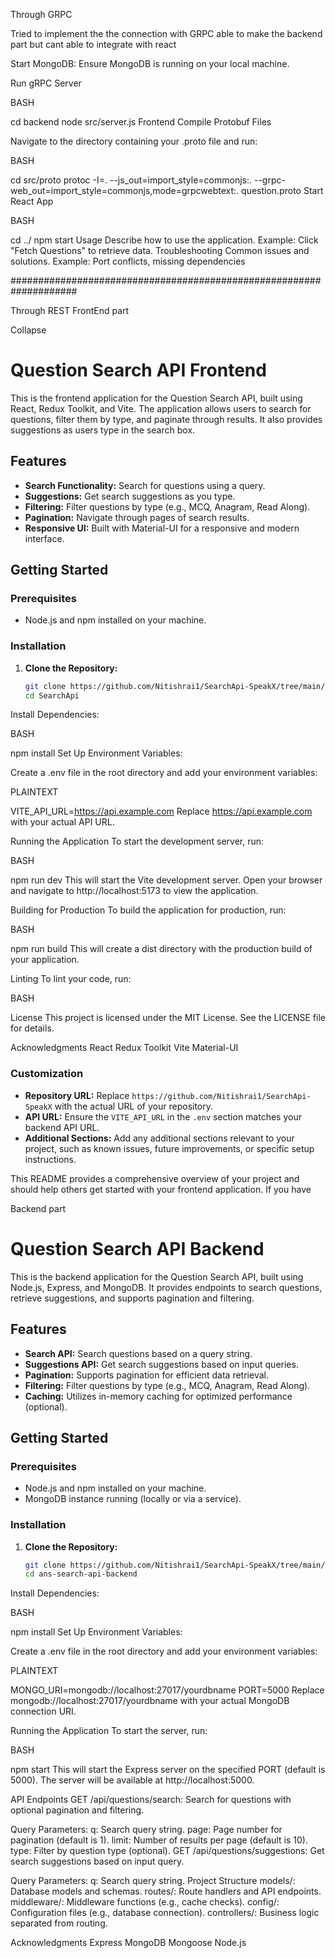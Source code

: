 Through GRPC

Tried to implement the the connection with GRPC able to make the backend part but cant able to integrate with react


Start MongoDB: Ensure MongoDB is running on your local machine.

Run gRPC Server

BASH

cd backend
node src/server.js
Frontend
Compile Protobuf Files

Navigate to the directory containing your .proto file and run:

BASH

cd src/proto
protoc -I=. --js_out=import_style=commonjs:. --grpc-web_out=import_style=commonjs,mode=grpcwebtext:. question.proto
Start React App

BASH

cd ../
npm start
Usage
Describe how to use the application.
Example: Click "Fetch Questions" to retrieve data.
Troubleshooting
Common issues and solutions.
Example: Port conflicts, missing dependencies


####################################################################

Through REST 
FrontEnd part

Collapse
# Question Search API Frontend

This is the frontend application for the Question Search API, built using React, Redux Toolkit, and Vite. The application allows users to search for questions, filter them by type, and paginate through results. It also provides suggestions as users type in the search box.

## Features

- **Search Functionality:** Search for questions using a query.
- **Suggestions:** Get search suggestions as you type.
- **Filtering:** Filter questions by type (e.g., MCQ, Anagram, Read Along).
- **Pagination:** Navigate through pages of search results.
- **Responsive UI:** Built with Material-UI for a responsive and modern interface.

## Getting Started

### Prerequisites

- Node.js and npm installed on your machine.

### Installation

1. **Clone the Repository:**

   ```bash
   git clone https://github.com/Nitishrai1/SearchApi-SpeakX/tree/main/SearchApi
   cd SearchApi
Install Dependencies:

BASH

npm install
Set Up Environment Variables:

Create a .env file in the root directory and add your environment variables:

PLAINTEXT

VITE_API_URL=https://api.example.com
Replace https://api.example.com with your actual API URL.

Running the Application
To start the development server, run:

BASH

npm run dev
This will start the Vite development server. Open your browser and navigate to http://localhost:5173 to view the application.

Building for Production
To build the application for production, run:

BASH

npm run build
This will create a dist directory with the production build of your application.

Linting
To lint your code, run:

BASH

License
This project is licensed under the MIT License. See the LICENSE file for details.

Acknowledgments
React
Redux Toolkit
Vite
Material-UI


### Customization

- **Repository URL:** Replace `https://github.com/Nitishrai1/SearchApi-SpeakX` with the actual URL of your repository.
- **API URL:** Ensure the `VITE_API_URL` in the `.env` section matches your backend API URL.
- **Additional Sections:** Add any additional sections relevant to your project, such as known issues, future improvements, or specific setup instructions.

This README provides a comprehensive overview of your project and should help others get started with your frontend application. If you have


Backend part

# Question Search API Backend

This is the backend application for the Question Search API, built using Node.js, Express, and MongoDB. It provides endpoints to search questions, retrieve suggestions, and supports pagination and filtering.

## Features

- **Search API:** Search questions based on a query string.
- **Suggestions API:** Get search suggestions based on input queries.
- **Pagination:** Supports pagination for efficient data retrieval.
- **Filtering:** Filter questions by type (e.g., MCQ, Anagram, Read Along).
- **Caching:** Utilizes in-memory caching for optimized performance (optional).

## Getting Started

### Prerequisites

- Node.js and npm installed on your machine.
- MongoDB instance running (locally or via a service).

### Installation

1. **Clone the Repository:**

   ```bash
   git clone https://github.com/Nitishrai1/SearchApi-SpeakX/tree/main/backend
   cd ans-search-api-backend

Install Dependencies:

BASH

npm install
Set Up Environment Variables:

Create a .env file in the root directory and add your environment variables:

PLAINTEXT

MONGO_URI=mongodb://localhost:27017/yourdbname
PORT=5000
Replace mongodb://localhost:27017/yourdbname with your actual MongoDB connection URI.

Running the Application
To start the server, run:

BASH

npm start
This will start the Express server on the specified PORT (default is 5000). The server will be available at http://localhost:5000.



API Endpoints
GET /api/questions/search: Search for questions with optional pagination and filtering.

Query Parameters:
q: Search query string.
page: Page number for pagination (default is 1).
limit: Number of results per page (default is 10).
type: Filter by question type (optional).
GET /api/questions/suggestions: Get search suggestions based on input query.

Query Parameters:
q: Search query string.
Project Structure
models/: Database models and schemas.
routes/: Route handlers and API endpoints.
middleware/: Middleware functions (e.g., cache checks).
config/: Configuration files (e.g., database connection).
controllers/: Business logic separated from routing.

Acknowledgments
Express
MongoDB
Mongoose
Node.js